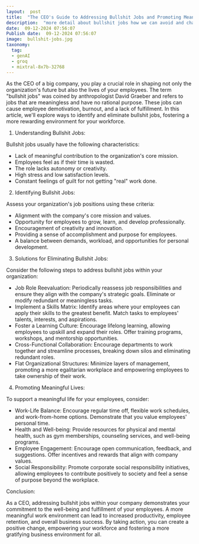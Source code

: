 ```yaml
---
layout:  post
title:  "The CEO's Guide to Addressing Bullshit Jobs and Promoting Meaningful Lives "
description:  "more detail about bullshit jobs how we can avoid and change to more meaningful live "
date:  09-12-2024 07:56:07
Publish date:  09-12-2024 07:56:07
image:  bullshit-jobs.jpg
taxonomy:
  tag:
  - genAI
  - groq
  - mixtral-8x7b-32768
---
```

As the CEO of a big company, you play a crucial role in shaping not only the organization's future but also the lives of your employees. The term "bullshit jobs" was coined by anthropologist David Graeber and refers to jobs that are meaningless and have no rational purpose. These jobs can cause employee demotivation, burnout, and a lack of fulfillment. In this article, we'll explore ways to identify and eliminate bullshit jobs, fostering a more rewarding environment for your workforce.

1. Understanding Bullshit Jobs:

Bullshit jobs usually have the following characteristics:

- Lack of meaningful contribution to the organization's core mission.
- Employees feel as if their time is wasted.
- The role lacks autonomy or creativity.
- High stress and low satisfaction levels.
- Constant feelings of guilt for not getting "real" work done.

2. Identifying Bullshit Jobs:

Assess your organization's job positions using these criteria:

- Alignment with the company's core mission and values.
- Opportunity for employees to grow, learn, and develop professionally.
- Encouragement of creativity and innovation.
- Providing a sense of accomplishment and purpose for employees.
- A balance between demands, workload, and opportunities for personal development.

3. Solutions for Eliminating Bullshit Jobs:

Consider the following steps to address bullshit jobs within your organization:

- Job Role Reevaluation: Periodically reassess job responsibilities and ensure they align with the company's strategic goals. Eliminate or modify redundant or meaningless tasks.
- Implement a Skills Matrix: Identify areas where your employees can apply their skills to the greatest benefit. Match tasks to employees' talents, interests, and aspirations.
- Foster a Learning Culture: Encourage lifelong learning, allowing employees to upskill and expand their roles. Offer training programs, workshops, and mentorship opportunities.
- Cross-Functional Collaboration: Encourage departments to work together and streamline processes, breaking down silos and eliminating redundant roles.
- Flat Organizational Structures: Minimize layers of management, promoting a more egalitarian workplace and empowering employees to take ownership of their work.

4. Promoting Meaningful Lives:

To support a meaningful life for your employees, consider:

- Work-Life Balance: Encourage regular time off, flexible work schedules, and work-from-home options. Demonstrate that you value employees' personal time.
- Health and Well-being: Provide resources for physical and mental health, such as gym memberships, counseling services, and well-being programs.
- Employee Engagement: Encourage open communication, feedback, and suggestions. Offer incentives and rewards that align with company values.
- Social Responsibility: Promote corporate social responsibility initiatives, allowing employees to contribute positively to society and feel a sense of purpose beyond the workplace.

Conclusion:

As a CEO, addressing bullshit jobs within your company demonstrates your commitment to the well-being and fulfillment of your employees. A more meaningful work environment can lead to increased productivity, employee retention, and overall business success. By taking action, you can create a positive change, empowering your workforce and fostering a more gratifying business environment for all.